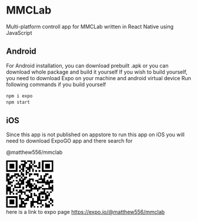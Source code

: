 # MMCLab
Multi-platform controll app for MMCLab written in React Native using JavaScript

## Android

For Android installation, you can download prebuilt .apk or you can download whole package and build it yourself
If you wish to build yourself, you need to download Expo on your machine and android virtual device
Run following commands if you build yourself
```sh
npm i expo
npm start
```
## iOS
Since this app is not published on appstore to run this app on iOS you will need to download ExpoGO app and there search for

@matthew556/mmclab

![ExpoQR](https://github.com/Matthew55661/MMCLab/blob/main/EXPOQR.png)\
here is a link to expo page 
https://expo.io/@matthew556/mmclab
